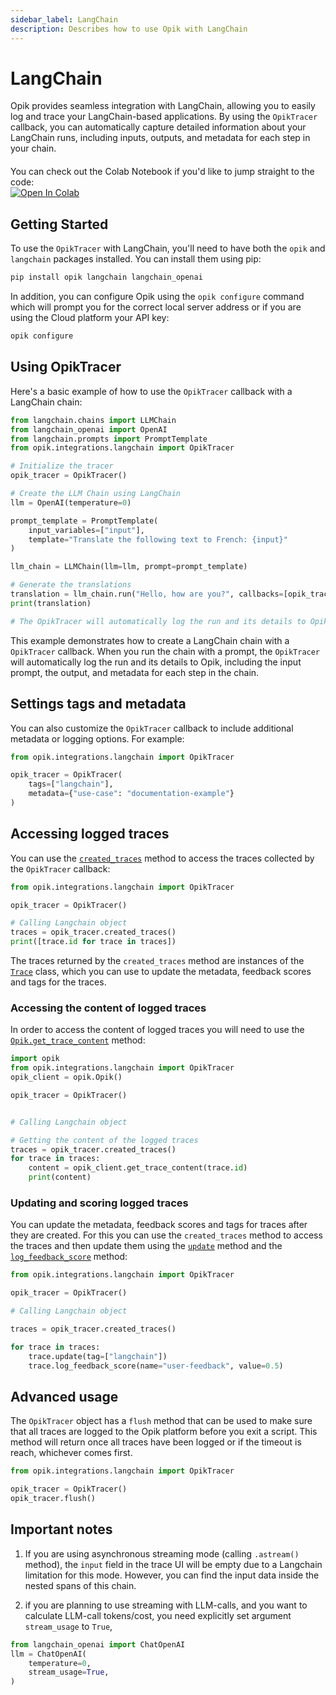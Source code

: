 ```yaml
---
sidebar_label: LangChain
description: Describes how to use Opik with LangChain
---
```


# LangChain

Opik provides seamless integration with LangChain, allowing you to easily log and trace your LangChain-based applications. By using the `OpikTracer` callback, you can automatically capture detailed information about your LangChain runs, including inputs, outputs, and metadata for each step in your chain.

<div style="display: flex; align-items: center; flex-wrap: wrap; margin: 20px 0;">
  <span style="margin-right: 10px;">You can check out the Colab Notebook if you'd like to jump straight to the code:</span>
  <a href="https://colab.research.google.com/github/comet-ml/opik/blob/main/apps/opik-documentation/documentation/docs/cookbook/langchain.ipynb" target="_blank" rel="noopener noreferrer">
    <img src="https://colab.research.google.com/assets/colab-badge.svg" alt="Open In Colab" style="vertical-align: middle;"/>
  </a>
</div>

## Getting Started

To use the `OpikTracer` with LangChain, you'll need to have both the `opik` and `langchain` packages installed. You can install them using pip:

```bash
pip install opik langchain langchain_openai
```

In addition, you can configure Opik using the `opik configure` command which will prompt you for the correct local server address or if you are using the Cloud platform your API key:

```bash
opik configure
```

## Using OpikTracer

Here's a basic example of how to use the `OpikTracer` callback with a LangChain chain:

```python
from langchain.chains import LLMChain
from langchain_openai import OpenAI
from langchain.prompts import PromptTemplate
from opik.integrations.langchain import OpikTracer

# Initialize the tracer
opik_tracer = OpikTracer()

# Create the LLM Chain using LangChain
llm = OpenAI(temperature=0)

prompt_template = PromptTemplate(
    input_variables=["input"],
    template="Translate the following text to French: {input}"
)

llm_chain = LLMChain(llm=llm, prompt=prompt_template)

# Generate the translations
translation = llm_chain.run("Hello, how are you?", callbacks=[opik_tracer])
print(translation)

# The OpikTracer will automatically log the run and its details to Opik
```

This example demonstrates how to create a LangChain chain with a `OpikTracer` callback. When you run the chain with a prompt, the `OpikTracer` will automatically log the run and its details to Opik, including the input prompt, the output, and metadata for each step in the chain.

## Settings tags and metadata

You can also customize the `OpikTracer` callback to include additional metadata or logging options. For example:

```python
from opik.integrations.langchain import OpikTracer

opik_tracer = OpikTracer(
    tags=["langchain"],
    metadata={"use-case": "documentation-example"}
)
```

## Accessing logged traces

You can use the [`created_traces`](https://www.comet.com/docs/opik/python-sdk-reference/integrations/langchain/OpikTracer.html) method to access the traces collected by the `OpikTracer` callback:

```python
from opik.integrations.langchain import OpikTracer

opik_tracer = OpikTracer()

# Calling Langchain object
traces = opik_tracer.created_traces()
print([trace.id for trace in traces])
```

The traces returned by the `created_traces` method are instances of the [`Trace`](https://www.comet.com/docs/opik/python-sdk-reference/Objects/Trace.html#opik.api_objects.trace.Trace) class, which you can use to update the metadata, feedback scores and tags for the traces.

### Accessing the content of logged traces

In order to access the content of logged traces you will need to use the [`Opik.get_trace_content`](https://www.comet.com/docs/opik/python-sdk-reference/Opik.html#opik.Opik.get_trace_content) method:

```python
import opik
from opik.integrations.langchain import OpikTracer
opik_client = opik.Opik()

opik_tracer = OpikTracer()


# Calling Langchain object

# Getting the content of the logged traces
traces = opik_tracer.created_traces()
for trace in traces:
    content = opik_client.get_trace_content(trace.id)
    print(content)
```

### Updating and scoring logged traces

You can update the metadata, feedback scores and tags for traces after they are created. For this you can use the `created_traces` method to access the traces and then update them using the [`update`](https://www.comet.com/docs/opik/python-sdk-reference/Objects/Trace.html#opik.api_objects.trace.Trace.update) method and the [`log_feedback_score`](https://www.comet.com/docs/opik/python-sdk-reference/Objects/Trace.html#opik.api_objects.trace.Trace.log_feedback_score) method:

```python
from opik.integrations.langchain import OpikTracer

opik_tracer = OpikTracer()

# Calling Langchain object

traces = opik_tracer.created_traces()

for trace in traces:
    trace.update(tag=["langchain"])
    trace.log_feedback_score(name="user-feedback", value=0.5)
```

## Advanced usage

The `OpikTracer` object has a `flush` method that can be used to make sure that all traces are logged to the Opik platform before you exit a script. This method will return once all traces have been logged or if the timeout is reach, whichever comes first.

```python
from opik.integrations.langchain import OpikTracer

opik_tracer = OpikTracer()
opik_tracer.flush()
```

## Important notes
1. If you are using asynchronous streaming mode (calling `.astream()` method), the `input` field in the trace UI will be empty due to a Langchain limitation for this mode.
However, you can find the input data inside the nested spans of this chain. 

2. if you are planning to use streaming with LLM-calls, and you want to calculate LLM-call tokens/cost, you need explicitly set argument `stream_usage` to `True`,
```python
from langchain_openai import ChatOpenAI
llm = ChatOpenAI(
    temperature=0,
    stream_usage=True,
)
```

